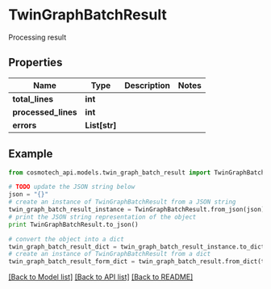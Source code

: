 # TwinGraphBatchResult

Processing result

## Properties

Name | Type | Description | Notes
------------ | ------------- | ------------- | -------------
**total_lines** | **int** |  | 
**processed_lines** | **int** |  | 
**errors** | **List[str]** |  | 

## Example

```python
from cosmotech_api.models.twin_graph_batch_result import TwinGraphBatchResult

# TODO update the JSON string below
json = "{}"
# create an instance of TwinGraphBatchResult from a JSON string
twin_graph_batch_result_instance = TwinGraphBatchResult.from_json(json)
# print the JSON string representation of the object
print TwinGraphBatchResult.to_json()

# convert the object into a dict
twin_graph_batch_result_dict = twin_graph_batch_result_instance.to_dict()
# create an instance of TwinGraphBatchResult from a dict
twin_graph_batch_result_form_dict = twin_graph_batch_result.from_dict(twin_graph_batch_result_dict)
```
[[Back to Model list]](../README.md#documentation-for-models) [[Back to API list]](../README.md#documentation-for-api-endpoints) [[Back to README]](../README.md)


